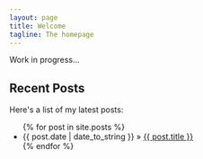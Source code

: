 ```yaml
---
layout: page
title: Welcome
tagline: The homepage
---
```


Work in progress...

## Recent Posts

Here's a list of my latest posts:

<ul class="posts">		
  {% for post in site.posts %}		
    <li><span>{{ post.date | date_to_string }}</span> &raquo; <a href="{{ BASE_PATH }}{{ post.url }}">{{ post.title }}</a></li>		
  {% endfor %}		
</ul>



